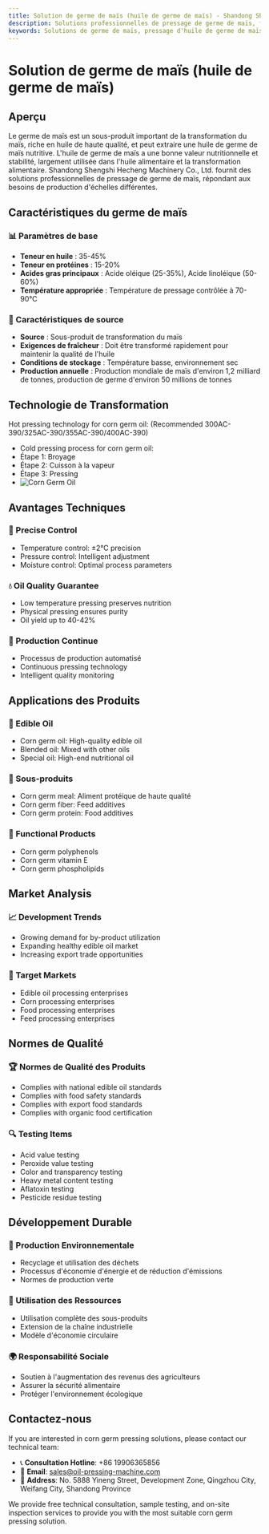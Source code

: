 ```yaml
---
title: Solution de germe de maïs (huile de germe de maïs) - Shandong Shengshi Hecheng Machinery Co., Ltd.
description: Solutions professionnelles de pressage de germe de maïs, fournissant des équipements et services techniques de transformation d'huile de germe de maïs, teneur en huile 35-45%, utilisant le processus de pressage à chaud pour assurer le rendement en huile, répondant aux besoins de production d'échelles différentes.
keywords: Solutions de germe de maïs, pressage d'huile de germe de maïs, équipement de transformation de germe de maïs, ligne de production d'huile de germe de maïs, processus de pressage à chaud d'huile de germe de maïs, presse à huile de germe de maïs, extraction d'huile de germe de maïs, transformation de graines oléagineuses de germe de maïs, équipement de pressage d'huile de germe de maïs, équipement de production d'huile de germe de maïs
---
```


# Solution de germe de maïs (huile de germe de maïs)

## Aperçu

Le germe de maïs est un sous-produit important de la transformation du maïs, riche en huile de haute qualité, et peut extraire une huile de germe de maïs nutritive. L'huile de germe de maïs a une bonne valeur nutritionnelle et stabilité, largement utilisée dans l'huile alimentaire et la transformation alimentaire. Shandong Shengshi Hecheng Machinery Co., Ltd. fournit des solutions professionnelles de pressage de germe de maïs, répondant aux besoins de production d'échelles différentes.

## Caractéristiques du germe de maïs

### 📊 Paramètres de base
- **Teneur en huile** : 35-45%
- **Teneur en protéines** : 15-20%
- **Acides gras principaux** : Acide oléique (25-35%), Acide linoléique (50-60%)
- **Température appropriée** : Température de pressage contrôlée à 70-90℃

### 🌱 Caractéristiques de source
- **Source** : Sous-produit de transformation du maïs
- **Exigences de fraîcheur** : Doit être transformé rapidement pour maintenir la qualité de l'huile
- **Conditions de stockage** : Température basse, environnement sec
- **Production annuelle** : Production mondiale de maïs d'environ 1,2 milliard de tonnes, production de germe d'environ 50 millions de tonnes

## Technologie de Transformation

Hot pressing technology for corn germ oil: (Recommended 300AC-390/325AC-390/355AC-390/400AC-390)
 + Cold pressing process for corn germ oil:
 + Étape 1: Broyage
 + Étape 2: Cuisson à la vapeur
 + Étape 3: Pressing
 + ![Corn Germ Oil](/images/玉米胚芽热榨工艺_Hot%20pressing%20process%20of%20corn%20germ_.png)

## Avantages Techniques

### 🎯 Precise Control
- Temperature control: ±2℃ precision
- Pressure control: Intelligent adjustment
- Moisture control: Optimal process parameters

### 💧 Oil Quality Guarantee
- Low temperature pressing preserves nutrition
- Physical pressing ensures purity
- Oil yield up to 40-42%

### 🔄 Production Continue
- Processus de production automatisé
- Continuous pressing technology
- Intelligent quality monitoring

## Applications des Produits

### 🍳 Edible Oil
- Corn germ oil: High-quality edible oil
- Blended oil: Mixed with other oils
- Special oil: High-end nutritional oil

### 🥛 Sous-produits
- Corn germ meal: Aliment protéique de haute qualité
- Corn germ fiber: Feed additives
- Corn germ protein: Food additives

### 💊 Functional Products
- Corn germ polyphenols
- Corn germ vitamin E
- Corn germ phospholipids

## Market Analysis

### 📈 Development Trends
- Growing demand for by-product utilization
- Expanding healthy edible oil market
- Increasing export trade opportunities

### 🎯 Target Markets
- Edible oil processing enterprises
- Corn processing enterprises
- Food processing enterprises
- Feed processing enterprises

## Normes de Qualité

### 🏆 Normes de Qualité des Produits
- Complies with national edible oil standards
- Complies with food safety standards
- Complies with export food standards
- Complies with organic food certification

### 🔍 Testing Items
- Acid value testing
- Peroxide value testing
- Color and transparency testing
- Heavy metal content testing
- Aflatoxin testing
- Pesticide residue testing

## Développement Durable

### 🌱 Production Environnementale
- Recyclage et utilisation des déchets
- Processus d'économie d'énergie et de réduction d'émissions
- Normes de production verte

### 🔄 Utilisation des Ressources
- Utilisation complète des sous-produits
- Extension de la chaîne industrielle
- Modèle d'économie circulaire

### 🌍 Responsabilité Sociale
- Soutien à l'augmentation des revenus des agriculteurs
- Assurer la sécurité alimentaire
- Protéger l'environnement écologique

## Contactez-nous

If you are interested in corn germ pressing solutions, please contact our technical team:

- 📞 **Consultation Hotline**: +86 19906365856
- 📧 **Email**: sales@oil-pressing-machine.com
- 📍 **Address**: No. 5888 Yineng Street, Development Zone, Qingzhou City, Weifang City, Shandong Province

We provide free technical consultation, sample testing, and on-site inspection services to provide you with the most suitable corn germ pressing solution.